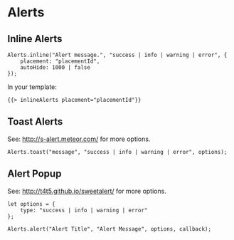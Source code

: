 # Alerts

## Inline Alerts
```
Alerts.inline("Alert message.", "success | info | warning | error", {
	placement: "placementId",
	autoHide: 1000 | false
});
```

In your template:

```
{{> inlineAlerts placement="placementId"}}
```

## Toast Alerts
See: http://s-alert.meteor.com/ for more options.

```
Alerts.toast("message", "success | info | warning | error", options);
```


## Alert Popup
See: http://t4t5.github.io/sweetalert/ for more options.

```
let options = {
	type: "success | info | warning | error"
};

Alerts.alert("Alert Title", "Alert Message", options, callback);
```
